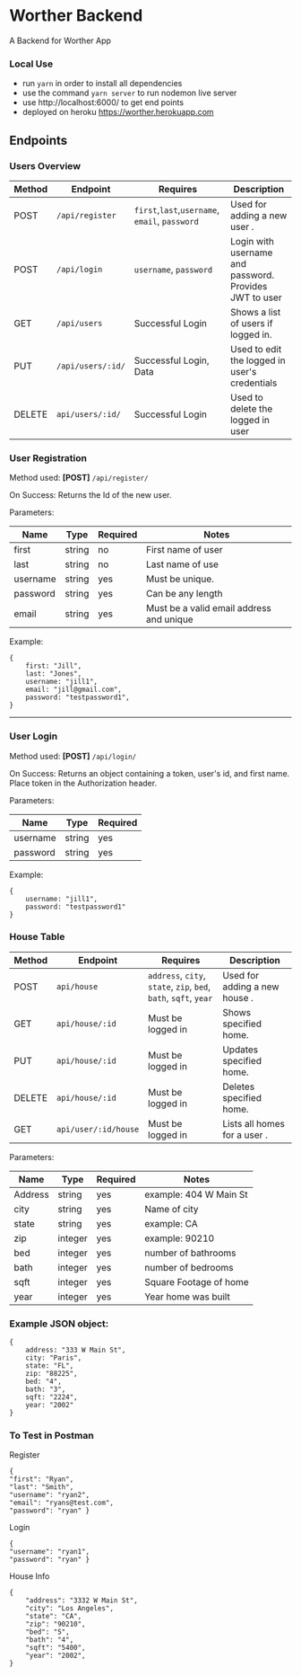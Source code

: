 # Worther Backend

A Backend for Worther App

### Local Use

- run `yarn` in order to install all dependencies
- use the command `yarn server` to run nodemon live server
- use http://localhost:6000/ to get end points
- deployed on heroku  https://worther.herokuapp.com


## Endpoints

### Users Overview


| Method |     Endpoint     |                  Requires                    |                                        Description                            |
|--------|------------------|----------------------------------------------|-------------------------------------------------------------------------------|
|  POST  | `/api/register` | `first`,`last`,`username`, `email`, `password`| Used for adding a new user .                                       |
|  POST  | `/api/login`    |  `username`, `password`| Login with username and password. Provides JWT to user    |
|  GET   | `/api/users`     |  Successful Login  | Shows a list of users if logged in.  |
|  PUT   | `/api/users/:id/`|            Successful Login, Data            | Used to edit the logged in user's credentials |
| DELETE | `api/users/:id/` |              Successful Login                | Used to delete the logged in user   |        

### User Registration


Method used: **[POST]** `/api/register/`

On Success: Returns the Id of the new user.



Parameters:

|   Name    | Type | Required |                      Notes                       |
|-----------|------|----------|--------------------------------------------------|
|   first    |string|    no  | First name of user                |
|   last    |string|    no   | Last name of use                |
| username  |string|    yes   |Must be unique.                                   |
| password  |string|    yes   |Can be any length     |
|email  |string|    yes   |Must be a valid email address and unique |

Example: 
```
{
    first: "Jill",
    last: "Jones",
    username: "jill1",
    email: "jill@gmail.com",
    password: "testpassword1",
}
```
---

### User Login

Method used: **[POST]** `/api/login/`

On Success: Returns an object containing a token, user's id, and first name. Place token in the Authorization header.

Parameters:

|  Name  | Type | Required |
|--------|------|----------|
|username|string|    yes   |
|password|string|    yes   |

Example: 
```
{
    username: "jill1",
    password: "testpassword1"
}
```
### House Table

| Method |     Endpoint     |                  Requires                    |                                        Description                            |
|--------|------------------|----------------------------------------------|-------------------------------------------------------------------------------|
|  POST  | `api/house` | `address`, `city`, `state`, `zip`, `bed`, `bath`, `sqft`, `year`| Used for adding a new house . |
|  GET   | `api/house/:id`     | Must be logged in | Shows specified home. | 
|  PUT   | `api/house/:id`     | Must be logged in | Updates specified home.  |
|  DELETE   | `api/house/:id`     | Must be logged in| Deletes specified home. |  
|  GET  | `api/user/:id/house` | Must be logged in| Lists all homes for a user .  |
         


Parameters:

|      Name     |   Type   | Required |                   Notes                     |
|---------------|----------|----------|---------------------------------------------|
| Address|string|    yes   | example: 404 W Main St           |
|     city    |  string  |    yes  | Name of city            |
|    state  |  string  |   yes   | example: CA                              |
|    zip  |  integer |   yes    | example: 90210|
|    bed  |  integer |   yes    | number of bathrooms|
|    bath  |  integer |   yes    | number of bedrooms|
|    sqft  |  integer |   yes    | Square Footage of home|
|    year  |  integer |   yes    | Year home was built |


### Example JSON object:
```
{
    address: "333 W Main St",
    city: "Paris",
    state: "FL",
    zip: "88225",
    bed: "4",
    bath: "3",
    sqft: "2224",
    year: "2002"
}

```

### To Test in Postman 

Register

```
{ 
"first": "Ryan",
"last": "Smith",
"username": "ryan2",
"email": "ryans@test.com",
"password": "ryan" }

```

Login

```
{ 
"username": "ryan1",
"password": "ryan" }

```
House Info

```
{
    "address": "3332 W Main St",
    "city": "Los Angeles",
    "state": "CA",
    "zip": "90210",
    "bed": "5",
    "bath": "4",
    "sqft": "5400",
    "year": "2002",
}

```
